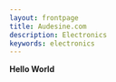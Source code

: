 ```yaml
---
layout: frontpage
title: Audesine.com
description: Electronics
keywords: electronics
---
```

**Hello World**
